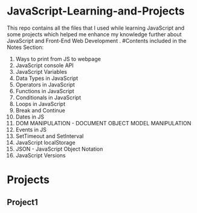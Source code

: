# JavaScript-Learning-and-Projects
This repo contains all the files that I used while learning JavaScript and some projects which helped me enhance my knowledge further about JavaScript and Front-End Web Development .
#Contents included in the Notes Section:
1. Ways to print from JS to webpage
2. JavaScript console API
3. JavaScript Variables
4. Data Types in JavaScript
5. Operators in JavaScript
6. Functions in JavaScript
7. Conditionals in JavaScript
8. Loops in JavaScript
9. Break and Continue
10. Dates in  JS
11. DOM MANIPULATION - DOCUMENT OBJECT MODEL MANIPULATION
12. Events in JS
13. SetTimeout and SetInterval
14. JavaScript localStorage
15. JSON - JavaScript Object Notation
16. JavaScript Versions

# Projects 
## Project1 


